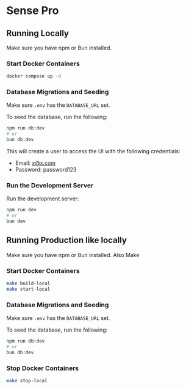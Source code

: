 # Sense Pro

## Running Locally

Make sure you have npm or Bun installed.

### Start Docker Containers

```bash
docker compose up -d
```

### Database Migrations and Seeding

Make sure `.env` has the `DATABASE_URL` set.

To seed the database, run the following:

```bash
npm run db:dev
# or
bun db:dev
```

This will create a user to access the UI with the following credentials:

- Email: x@x.com
- Password: password123

### Run the Development Server

Run the development server:

```bash
npm run dev
# or
bun dev
```

## Running Production like locally

Make sure you have npm or Bun installed. Also Make

### Start Docker Containers

```bash
make build-local
make start-local
```

### Database Migrations and Seeding

Make sure `.env` has the `DATABASE_URL` set.

To seed the database, run the following:

```bash
npm run db:dev
# or
bun db:dev
```

### Stop Docker Containers

```bash
make stop-local
```
